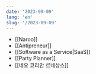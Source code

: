 ```yaml
---
date: '2023-09-09'
lang: 'en'
slug: '/2023-09-09'
---
```


- [[Naroo]]
- [[Antipreneur]]
- [[Software as a Service|SaaS]]
- [[Party Planner]]
- [[네오 코리안 르네상스]]
